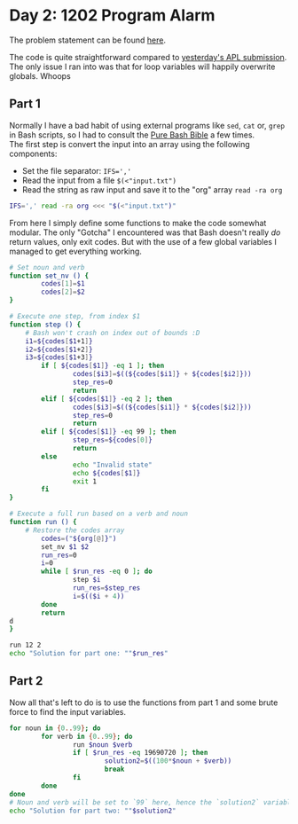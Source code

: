 # Day 2: 1202 Program Alarm
The problem statement can be found [here](https://adventofcode.com/2019/day/2).  

The code is quite straightforward compared to [yesterday's APL submission](../1/1.md). The only issue I ran into was that for loop variables will happily overwrite globals. Whoops

## Part 1

Normally I have a bad habit of using external programs like `sed`, `cat` or, `grep` in Bash scripts, so I had to consult the [Pure Bash Bible](https://github.com/dylanaraps/pure-bash-bible) a few times.  
The first step is convert the input into an array using the following components:
* Set the file separator: `IFS=','`
* Read the input from a file `$(<"input.txt")`
* Read the string as raw input and save it to the "org" array `read -ra org`

```bash
IFS=',' read -ra org <<< "$(<"input.txt")"
```
From here I simply define some functions to make the code somewhat modular. The only "Gotcha" I encountered was that Bash doesn't really _do_ return values, only exit codes. But with the use of a few global variables I managed to get everything working.
```bash
# Set noun and verb
function set_nv () {
        codes[1]=$1
        codes[2]=$2
}

# Execute one step, from index $1
function step () {
	# Bash won't crash on index out of bounds :D
	i1=${codes[$1+1]}
	i2=${codes[$1+2]}
	i3=${codes[$1+3]}
        if [ ${codes[$1]} -eq 1 ]; then
                codes[$i3]=$((${codes[$i1]} + ${codes[$i2]}))
                step_res=0
                return
        elif [ ${codes[$1]} -eq 2 ]; then
                codes[$i3]=$((${codes[$i1]} * ${codes[$i2]}))
                step_res=0
                return
        elif [ ${codes[$1]} -eq 99 ]; then
                step_res=${codes[0]}
                return
        else
                echo "Invalid state"
                echo ${codes[$1]}
                exit 1
        fi
}

# Execute a full run based on a verb and noun
function run () {
	# Restore the codes array
        codes=("${org[@]}")
        set_nv $1 $2
        run_res=0
        i=0
        while [ $run_res -eq 0 ]; do
                step $i
                run_res=$step_res
                i=$(($i + 4))
        done
        return
d
}

run 12 2
echo "Solution for part one: ""$run_res"
```


## Part 2

Now all that's left to do is to use the functions from part 1 and some brute force to find the input variables.
```bash
for noun in {0..99}; do
        for verb in {0..99}; do
                run $noun $verb
                if [ $run_res -eq 19690720 ]; then
                        solution2=$((100*$noun + $verb))
                        break
                fi
        done
done
# Noun and verb will be set to `99` here, hence the `solution2` variable.
echo "Solution for part two: ""$solution2"
```



